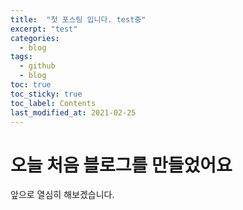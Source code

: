 ```yaml
---
title:  "첫 포스팅 입니다. test중"
excerpt: "test"
categories: 
  - blog
tags:
  - github
  - blog
toc: true
toc_sticky: true
toc_label: Contents
last_modified_at: 2021-02-25
---
```


# 오늘 처음 블로그를 만들었어요

앞으로 열심히 해보겠습니다.
